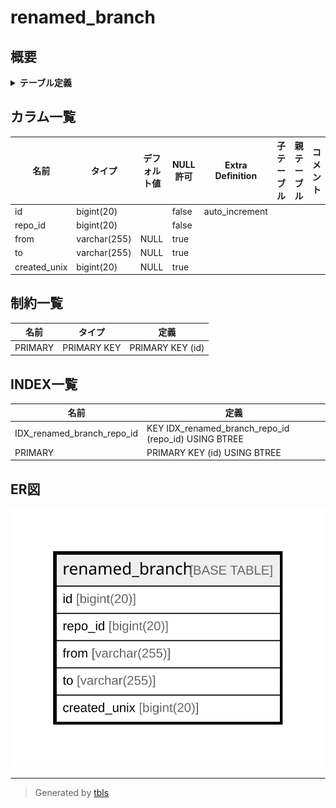 # renamed_branch

## 概要

<details>
<summary><strong>テーブル定義</strong></summary>

```sql
CREATE TABLE `renamed_branch` (
  `id` bigint(20) NOT NULL AUTO_INCREMENT,
  `repo_id` bigint(20) NOT NULL,
  `from` varchar(255) DEFAULT NULL,
  `to` varchar(255) DEFAULT NULL,
  `created_unix` bigint(20) DEFAULT NULL,
  PRIMARY KEY (`id`),
  KEY `IDX_renamed_branch_repo_id` (`repo_id`)
) ENGINE=InnoDB DEFAULT CHARSET=utf8mb4 ROW_FORMAT=DYNAMIC
```

</details>

## カラム一覧

| 名前           | タイプ          | デフォルト値       | NULL許可   | Extra Definition | 子テーブル      | 親テーブル      | コメント     |
| ------------ | ------------ | ------------ | -------- | ---------------- | ---------- | ---------- | -------- |
| id           | bigint(20)   |              | false    | auto_increment   |            |            |          |
| repo_id      | bigint(20)   |              | false    |                  |            |            |          |
| from         | varchar(255) | NULL         | true     |                  |            |            |          |
| to           | varchar(255) | NULL         | true     |                  |            |            |          |
| created_unix | bigint(20)   | NULL         | true     |                  |            |            |          |

## 制約一覧

| 名前      | タイプ         | 定義               |
| ------- | ----------- | ---------------- |
| PRIMARY | PRIMARY KEY | PRIMARY KEY (id) |

## INDEX一覧

| 名前                         | 定義                                                   |
| -------------------------- | ---------------------------------------------------- |
| IDX_renamed_branch_repo_id | KEY IDX_renamed_branch_repo_id (repo_id) USING BTREE |
| PRIMARY                    | PRIMARY KEY (id) USING BTREE                         |

## ER図

![er](renamed_branch.svg)

---

> Generated by [tbls](https://github.com/k1LoW/tbls)
